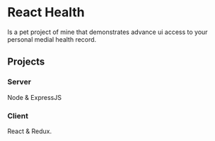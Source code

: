 # React Health
Is a pet project of mine that demonstrates advance ui access to your personal medial health record.

## Projects

### Server
Node & ExpressJS

### Client
React & Redux.
